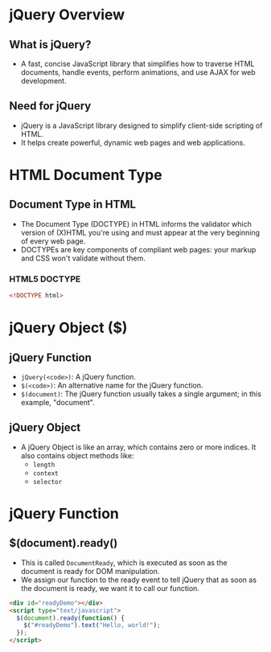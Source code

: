 # jQuery Overview

## What is jQuery?
- A fast, concise JavaScript library that simplifies how to traverse HTML documents, handle events, perform animations, and use AJAX for web development.

## Need for jQuery
- jQuery is a JavaScript library designed to simplify client-side scripting of HTML.
- It helps create powerful, dynamic web pages and web applications.

# HTML Document Type

## Document Type in HTML
- The Document Type (DOCTYPE) in HTML informs the validator which version of (X)HTML you're using and must appear at the very beginning of every web page.
- DOCTYPEs are key components of compliant web pages: your markup and CSS won't validate without them.

### HTML5 DOCTYPE
```html
<!DOCTYPE html>
```

# jQuery Object ($)

## jQuery Function
- `jQuery(<code>)`: A jQuery function.
- `$(<code>)`: An alternative name for the jQuery function.
- `$(document)`: The jQuery function usually takes a single argument; in this example, "document".

## jQuery Object
- A jQuery Object is like an array, which contains zero or more indices. It also contains object methods like:
  - `length`
  - `context`
  - `selector`

# jQuery Function

## $(document).ready()
- This is called `DocumentReady`, which is executed as soon as the document is ready for DOM manipulation.
- We assign our function to the ready event to tell jQuery that as soon as the document is ready, we want it to call our function.

```html
<div id="readyDemo"></div>
<script type="text/javascript">
  $(document).ready(function() {
    $("#readyDemo").text("Hello, world!");
  });
</script>
```
